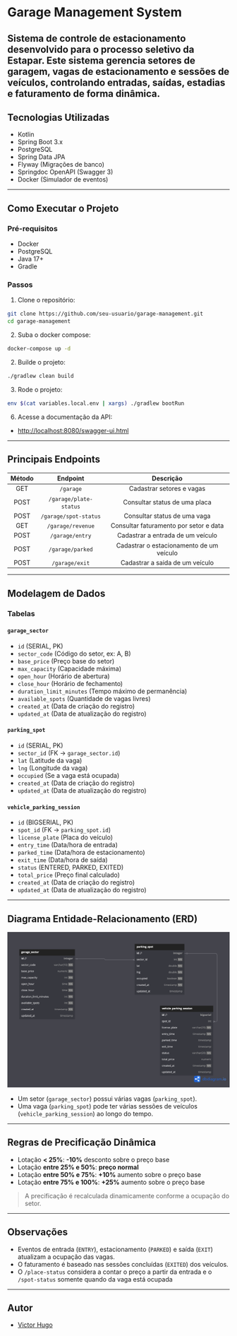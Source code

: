 # Garage Management System
Sistema de controle de estacionamento desenvolvido para o processo seletivo da Estapar.
Este sistema gerencia setores de garagem, vagas de estacionamento e sessões de veículos, controlando entradas, saídas, estadias e faturamento de forma dinâmica.
---
## Tecnologias Utilizadas
- Kotlin
- Spring Boot 3.x
- PostgreSQL
- Spring Data JPA
- Flyway (Migrações de banco)
- Springdoc OpenAPI (Swagger 3)
- Docker (Simulador de eventos)
---
## Como Executar o Projeto
### Pré-requisitos
- Docker
- PostgreSQL
- Java 17+
- Gradle
### Passos
1. Clone o repositório:
```bash
git clone https://github.com/seu-usuario/garage-management.git
cd garage-management
```
2. Suba o docker compose:
```bash
docker-compose up -d
```
2. Builde o projeto:
```bash
./gradlew clean build
```
3. Rode o projeto:
```bash
env $(cat variables.local.env | xargs) ./gradlew bootRun
```

6. Acesse a documentação da API:
- [http://localhost:8080/swagger-ui.html](http://localhost:8080/swagger-ui.html)
---
## Principais Endpoints
| Método |        Endpoint        |                Descrição                 |
|:------:|:----------------------:|:----------------------------------------:|
|  GET   |       `/garage`        |        Cadastrar setores e vagas         |
|  POST  | `/garage/plate-status` |      Consultar status de uma placa       |
|  POST  | `/garage/spot-status`  |       Consultar status de uma vaga       |
|  GET   |   `/garage/revenue`    |  Consultar faturamento por setor e data  |
|  POST  |    `/garage/entry`     |    Cadastrar a entrada de um veículo     |
|  POST  |    `/garage/parked`    | Cadastrar o estacionamento de um veículo |
|  POST  |     `/garage/exit`     |     Cadastrar a saida de um veículo      |
---
## Modelagem de Dados
### Tabelas
#### `garage_sector`
- `id` (SERIAL, PK)
- `sector_code` (Código do setor, ex: A, B)
- `base_price` (Preço base do setor)
- `max_capacity` (Capacidade máxima)
- `open_hour` (Horário de abertura)
- `close_hour` (Horário de fechamento)
- `duration_limit_minutes` (Tempo máximo de permanência)
- `available_spots` (Quantidade de vagas livres)
- `created_at` (Data de criação do registro)
- `updated_at` (Data de atualização do registro)
#### `parking_spot`
- `id` (SERIAL, PK)
- `sector_id` (FK → `garage_sector.id`)
- `lat` (Latitude da vaga)
- `lng` (Longitude da vaga)
- `occupied` (Se a vaga está ocupada)
- `created_at` (Data de criação do registro)
- `updated_at` (Data de atualização do registro)
#### `vehicle_parking_session`
- `id` (BIGSERIAL, PK)
- `spot_id` (FK → `parking_spot.id`)
- `license_plate` (Placa do veículo)
- `entry_time` (Data/hora de entrada)
- `parked_time` (Data/hora de estacionamento)
- `exit_time` (Data/hora de saída)
- `status` (ENTERED, PARKED, EXITED)
- `total_price` (Preço final calculado)
- `created_at` (Data de criação do registro)
- `updated_at` (Data de atualização do registro)
---
## Diagrama Entidade-Relacionamento (ERD)
![garage-management-der.png](garage-management-der.png)

- Um setor (`garage_sector`) possui várias vagas (`parking_spot`).
- Uma vaga (`parking_spot`) pode ter várias sessões de veículos (`vehicle_parking_session`) ao longo do tempo.
---
## Regras de Precificação Dinâmica
- Lotação **< 25%**: **-10%** desconto sobre o preço base
- Lotação **entre 25% e 50%**: **preço normal**
- Lotação **entre 50% e 75%**: **+10%** aumento sobre o preço base
- Lotação **entre 75% e 100%**: **+25%** aumento sobre o preço base
> A precificação é recalculada dinamicamente conforme a ocupação do setor.
---
## Observações
- Eventos de entrada (`ENTRY`), estacionamento (`PARKED`) e saída (`EXIT`) atualizam a ocupação das vagas.
- O faturamento é baseado nas sessões concluídas (`EXITED`) dos veículos.
- O `/place-status` considera a contar o preço a partir da entrada e o `/spot-status` somente quando da vaga está ocupada
---
## Autor
- [Victor Hugo](https://github.com/victorsilva95)